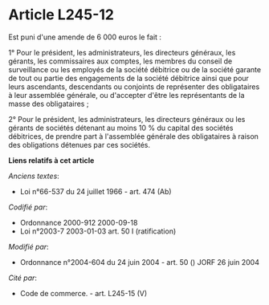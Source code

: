 # Article L245-12

Est puni d'une amende de 6 000 euros le fait :

1° Pour le président, les administrateurs, les directeurs généraux, les gérants, les commissaires aux comptes, les membres du
conseil de surveillance ou les employés de la société débitrice ou de la société garante de tout ou partie des engagements de
la société débitrice ainsi que pour leurs ascendants, descendants ou conjoints de représenter des obligataires à leur
assemblée générale, ou d'accepter d'être les représentants de la masse des obligataires ;

2° Pour le président, les administrateurs, les directeurs généraux ou les gérants de sociétés détenant au moins 10 % du
capital des sociétés débitrices, de prendre part à l'assemblée générale des obligataires à raison des obligations détenues
par ces sociétés.

**Liens relatifs à cet article**

_Anciens textes_:

  - Loi n°66-537 du 24 juillet 1966 - art. 474 (Ab)

_Codifié par_:

  - Ordonnance 2000-912 2000-09-18
  - Loi n°2003-7 2003-01-03 art. 50 I (ratification)

_Modifié par_:

  - Ordonnance n°2004-604 du 24 juin 2004 - art. 50 () JORF 26 juin 2004

_Cité par_:

  - Code de commerce. - art. L245-15 (V)
